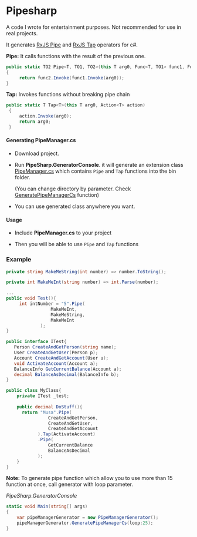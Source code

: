 # Pipesharp

A code I wrote for entertainment purposes. Not recommended for use in real projects.

It generates [RxJS Pipe](https://rxjs-dev.firebaseapp.com/api/index/function/pipe) and [RxJS Tap](https://rxjs-dev.firebaseapp.com/api/operators/tap) operators for c#.

 **Pipe:**  It calls functions with the result of the previous one. 

  ```csharp
  public static TO2 Pipe<T, TO1, TO2>(this T arg0, Func<T, TO1> func1, Func<TO1, TO2> func2)
  {
       return func2.Invoke(func1.Invoke(arg0));
  }
  ```

  **Tap:**  Invokes functions without breaking pipe chain

  ```csharp
  public static T Tap<T>(this T arg0, Action<T> action)
   {
       action.Invoke(arg0);
       return arg0;
   }
  ```


#### Generating PipeManager.cs

* Download project. 

* Run **PipeSharp.GeneratorConsole**. it will generate an extension class [PipeManager.cs](https://github.com/demirmusa/pipesharp/blob/master/PipeSharp.UnitTests/PipeManager.cs) which contains `Pipe` and `Tap` functions into the bin folder.  

  (You can change directory by parameter. Check [GeneratePipeManagerCs](https://github.com/demirmusa/pipesharp/blob/d50682ff5022be0aeadbc76bbcb5b3db6237176c/PipeSharp/PipeManagerGenerator.cs#L9) function)

* You can use generated class anywhere you want.

#### Usage

* Include **PipeManager.cs** to your project

* Then you will be able to use `Pipe` and `Tap` functions

### Example

  ```csharp
  private string MakeMeString(int number) => number.ToString();
  
  private int MakeMeInt(string number) => int.Parse(number);
  
  ...
  public void Test(){
       int intNumber = "5".Pipe(
                   MakeMeInt,
                   MakeMeString,
                   MakeMeInt                
               );    
  }
  ```

  

  ```csharp
  public interface ITest{
     Person CreateAndGetPerson(string name);
     User CreateAndGetUser(Person p);
     Account CreateAndGetAccount(User u);
     void ActivateAccount(Account a);
     BalanceInfo GetCurrentBalance(Account a);
     decimal BalanceAsDecimal(BalanceInfo b);    
  }
  
  public class MyClass{
      private ITest _test;
      
      public decimal DoStuff(){
       	return "Musa".Pipe(
                  CreateAndGetPerson,
                  CreateAndGetUser,
                  CreateAndGetAccount
              ).Tap(ActivateAccount)
              .Pipe(
                  GetCurrentBalance
                  BalanceAsDecimal
              );        
      }
  }
  
  ```

  

**Note:**  To generate pipe function which allow you to use more than 15 function at once, call generator with loop parameter.

*PipeSharp.GeneratorConsole*

```csharp
static void Main(string[] args)
{
    var pipeManagerGenerator = new PipeManagerGenerator();
    pipeManagerGenerator.GeneratePipeManagerCs(loop:25);
}
```
